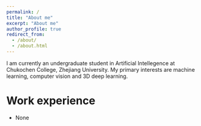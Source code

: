 ```yaml
---
permalink: /
title: "About me"
excerpt: "About me"
author_profile: true
redirect_from: 
  - /about/
  - /about.html
---
```


I am currently an undergraduate student in Artificial Intellegence at Chukochen College, Zhejiang University. My primary interests are machine learning, computer vision and 3D deep learning.


Work experience
======
* None
